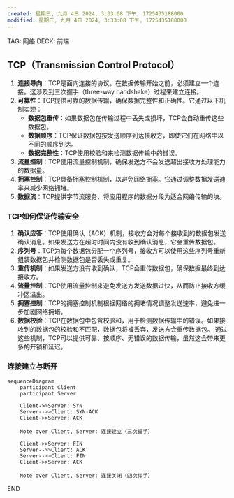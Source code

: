 ```yaml
---
created: 星期三, 九月 4日 2024, 3:33:08 下午, 1725435188000
modified: 星期三, 九月 4日 2024, 3:33:08 下午, 1725435188000
---
```


TAG: 网络
DECK: 前端
## TCP（Transmission Control Protocol）
1. **连接导向**：TCP是面向连接的协议。在数据传输开始之前，必须建立一个连接。这涉及到三次握手（three-way handshake）过程来建立连接。
2. **可靠性**：TCP提供可靠的数据传输，确保数据完整性和正确性。它通过以下机制实现：
    - **数据包重传**：如果数据包在传输过程中丢失或损坏，TCP会自动重传这些数据包。
    - **数据顺序**：TCP保证数据包按发送顺序到达接收方，即使它们在网络中以不同的顺序到达。
    - **数据完整性**：TCP使用校验和来检测数据传输中的错误。
3. **流量控制**：TCP使用流量控制机制，确保发送方不会发送超出接收方处理能力的数据量。
4. **拥塞控制**：TCP具备拥塞控制机制，以避免网络拥塞。它通过调整数据发送速率来减少网络拥堵。
5. **数据流**：TCP提供字节流服务，将应用程序的数据分段为适合网络传输的块。

### TCP如何保证传输安全
1. **确认应答**：TCP使用确认（ACK）机制，接收方会对每个接收到的数据包发送确认消息。如果发送方在超时时间内没有收到确认消息，它会重传数据包。
2. **序列号**：TCP为每个数据包分配一个序列号，接收方可以使用这些序列号重新组装数据包并检测数据包是否丢失或重复。
3. **重传机制**：如果发送方没有收到确认，TCP会重传数据包，确保数据最终到达接收方。
4. **流量控制**：TCP使用流量控制来避免发送方发送数据过快，从而防止接收方缓冲区溢出。
5. **拥塞控制**：TCP的拥塞控制机制根据网络的拥堵情况调整发送速率，避免进一步加剧网络拥堵。
6. **数据校验**：TCP在数据包中包含校验和，用于检测数据传输中的错误。如果接收到的数据包的校验和不匹配，数据包将被丢弃，发送方会重传数据包。
通过这些机制，TCP可以提供可靠、按顺序、无错误的数据传输，虽然这会带来更多的开销和延迟。


### 连接建立与断开
```mermaid
sequenceDiagram
    participant Client
    participant Server

    Client->>Server: SYN
    Server-->>Client: SYN-ACK
    Client->>Server: ACK

    Note over Client, Server: 连接建立（三次握手）

    Client->>Server: FIN
    Server-->>Client: ACK
    Server-->>Client: FIN
    Client->>Server: ACK

    Note over Client, Server: 连接关闭（四次挥手）

```



END
<!--ID: 1728866780423-->
